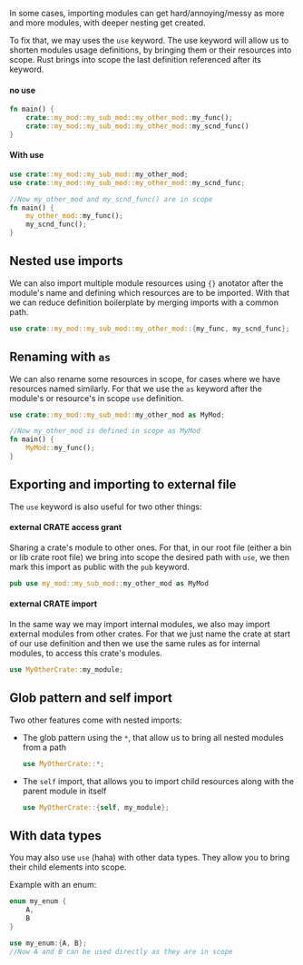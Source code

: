 In some cases, importing modules can get hard/annoying/messy as more and more modules, with deeper nesting get created. 

To fix that, we may uses the ``use`` keyword. The use keyword will allow us to shorten modules usage definitions, by bringing them or their resources into scope. Rust brings into scope the last definition referenced after its keyword.

#### no use
```rust
fn main() {
	crate::my_mod::my_sub_mod::my_other_mod::my_func();
	crate::my_mod::my_sub_mod::my_other_mod::my_scnd_func()
}
```

#### With use
```rust
use crate::my_mod::my_sub_mod::my_other_mod;
use crate::my_mod::my_sub_mod::my_other_mod::my_scnd_func;

//Now my_other_mod and my_scnd_func() are in scope
fn main() {
	my_other_mod::my_func();
	my_scnd_func();
}
```

## Nested use imports
We can also import multiple module resources using ``{}`` anotator after the module's name  and defining which resources are to be imported. With that we can reduce definition boilerplate by merging imports with a common path.

```rust
use crate::my_mod::my_sub_mod::my_other_mod::{my_func, my_scnd_func};
```

## Renaming with ``as``
We can also rename some resources in scope, for cases where we have resources named similarly.
For that we use the ``as`` keyword after the module's or resource's in scope ``use`` definition.

```rust
use crate::my_mod::my_sub_mod::my_other_mod as MyMod;

//Now my_other_mod is defined in scope as MyMod
fn main() {
	MyMod::my_func();
}
```

## Exporting and importing to external file 
The ``use`` keyword is also useful for two other things:

#### external CRATE access grant
Sharing a crate's module to other ones. For that, in our root file (either a bin or lib crate root file) we bring into scope the desired path with ``use``, we then mark this import as public with the ``pub`` keyword.

```rust
pub use my_mod::my_sub_mod::my_other_mod as MyMod
```

#### external CRATE import
In the same way we may import internal modules, we also may import external modules from other crates. For that we just name the crate at start of our use definition and then we use the same rules as for internal modules, to access this crate's modules.

```rust
use MyOtherCrate::my_module;
```

## Glob pattern and self import
Two other features come with nested imports:
- The glob pattern using the ``*``, that allow us to bring all nested modules from a path
	```rust
	use MyOtherCrate::*;
	```
- The ``self`` import, that allows you to import child resources along with the parent module in itself
	```rust
	use MyOtherCrate::{self, my_module};
	```

## With data types
You may also use ``use`` (haha) with other data types. They allow you to bring their child elements into scope. 

Example with an enum:
```rust
enum my_enum {
	A,
	B
}

use my_enum:{A, B};
//Now A and B can be used directly as they are in scope
```